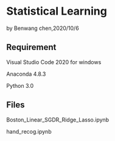 # Statistical Learning

by Benwang chen,2020/10/6



## Requirement

Visual Studio Code 2020 for  windows

Anaconda 4.8.3

Python 3.0

## Files

Boston_Linear_SGDR_Ridge_Lasso.ipynb

hand_recog.ipynb











